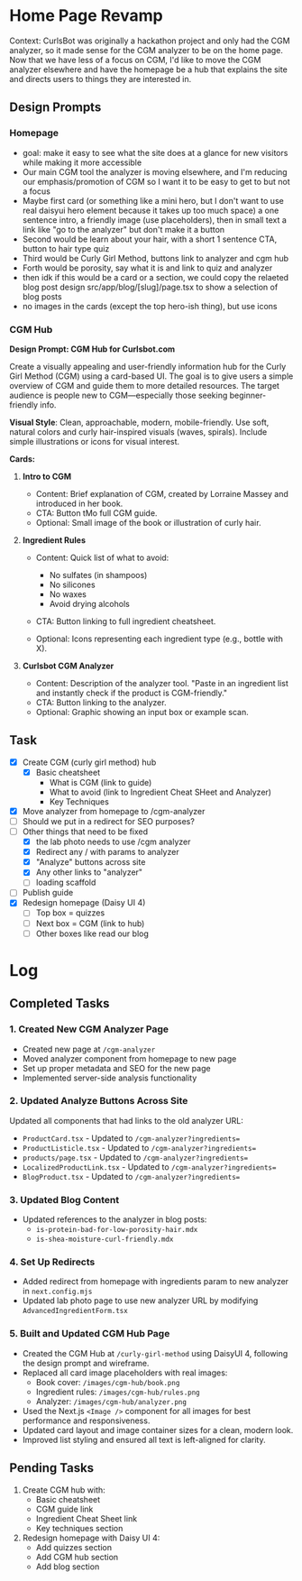 # Home Page Revamp

Context: CurlsBot was originally a hackathon project and only had the CGM analyzer, so it made sense for the CGM analyzer to be on the home page. Now that we have less of a focus on CGM, I'd like to move the CGM analyzer elsewhere and have the homepage be a hub that explains the site and directs users to things they are interested in.

## Design Prompts

### Homepage
- goal: make it easy to see what the site does at a glance for new visitors while making it more accessible
- Our main CGM tool the analyzer is moving elsewhere, and I'm reducing our emphasis/promotion of CGM so I want it to be easy to get to but not a focus
- Maybe first card (or something like a mini hero, but I don't want to use real daisyui hero element because it takes up too much space) a one sentence intro, a friendly image (use placeholders), then in small text a link like "go to the analyzer" but don't make it a button
- Second would be learn about your hair, with a short 1 sentence CTA, button to hair type quiz
- Third would be Curly Girl Method,  buttons link to analyzer and cgm hub
- Forth would be porosity, say what it is and link to quiz and analyzer
- then idk if this would be a card or a section, we could copy the relaeted blog post design src/app/blog/[slug]/page.tsx to show a selection of blog posts
- no images in the cards (except the top hero-ish thing), but use icons


### CGM Hub
**Design Prompt: CGM Hub for Curlsbot.com**

Create a visually appealing and user-friendly information hub for the Curly Girl Method (CGM) using a card-based UI. The goal is to give users a simple overview of CGM and guide them to more detailed resources. The target audience is people new to CGM—especially those seeking beginner-friendly info.

**Visual Style**: Clean, approachable, modern, mobile-friendly. Use soft, natural colors and curly hair-inspired visuals (waves, spirals). Include simple illustrations or icons for visual interest.

**Cards:**

1. **Intro to CGM**

   - Content: Brief explanation of CGM, created by Lorraine Massey and introduced in her book.
   - CTA: Button tMo full CGM guide.
   - Optional: Small image of the book or illustration of curly hair.

2. **Ingredient Rules**

   - Content: Quick list of what to avoid:

     - No sulfates (in shampoos)
     - No silicones
     - No waxes
     - Avoid drying alcohols

   - CTA: Button linking to full ingredient cheatsheet.
   - Optional: Icons representing each ingredient type (e.g., bottle with X).

3. **Curlsbot CGM Analyzer**

   - Content: Description of the analyzer tool. "Paste in an ingredient list and instantly check if the product is CGM-friendly."
   - CTA: Button linking to the analyzer.
   - Optional: Graphic showing an input box or example scan.

## Task

- [x] Create CGM (curly girl method) hub
  - [x] Basic cheatsheet
    - What is CGM (link to guide)
    - What to avoid (link to Ingredient Cheat SHeet and Analyzer)
    - Key Techniques
- [x] Move analyzer from homepage to /cgm-analyzer
- [ ] Should we put in a redirect for SEO purposes?
- [ ] Other things that need to be fixed
  - [x] the lab photo needs to use /cgm analyzer
  - [x] Redirect any / with params to analyzer
  - [x] "Analyze" buttons across site
  - [x] Any other links to "analyzer"
  - [ ] loading scaffold
- [ ] Publish guide
- [x] Redesign homepage (Daisy UI 4)
  - [ ] Top box = quizzes
  - [ ] Next box = CGM (link to hub)
  - [ ] Other boxes like read our blog

# Log

## Completed Tasks

### 1. Created New CGM Analyzer Page

- Created new page at `/cgm-analyzer`
- Moved analyzer component from homepage to new page
- Set up proper metadata and SEO for the new page
- Implemented server-side analysis functionality

### 2. Updated Analyze Buttons Across Site

Updated all components that had links to the old analyzer URL:

- `ProductCard.tsx` - Updated to `/cgm-analyzer?ingredients=`
- `ProductListicle.tsx` - Updated to `/cgm-analyzer?ingredients=`
- `products/page.tsx` - Updated to `/cgm-analyzer?ingredients=`
- `LocalizedProductLink.tsx` - Updated to `/cgm-analyzer?ingredients=`
- `BlogProduct.tsx` - Updated to `/cgm-analyzer?ingredients=`

### 3. Updated Blog Content

- Updated references to the analyzer in blog posts:
  - `is-protein-bad-for-low-porosity-hair.mdx`
  - `is-shea-moisture-curl-friendly.mdx`

### 4. Set Up Redirects

- Added redirect from homepage with ingredients param to new analyzer in `next.config.mjs`
- Updated lab photo page to use new analyzer URL by modifying `AdvancedIngredientForm.tsx`

### 5. Built and Updated CGM Hub Page

- Created the CGM Hub at `/curly-girl-method` using DaisyUI 4, following the design prompt and wireframe.
- Replaced all card image placeholders with real images:
  - Book cover: `/images/cgm-hub/book.png`
  - Ingredient rules: `/images/cgm-hub/rules.png`
  - Analyzer: `/images/cgm-hub/analyzer.png`
- Used the Next.js `<Image />` component for all images for best performance and responsiveness.
- Updated card layout and image container sizes for a clean, modern look.
- Improved list styling and ensured all text is left-aligned for clarity.

## Pending Tasks

1. Create CGM hub with:
   - Basic cheatsheet
   - CGM guide link
   - Ingredient Cheat Sheet link
   - Key techniques section
2. Redesign homepage with Daisy UI 4:
   - Add quizzes section
   - Add CGM hub section
   - Add blog section
